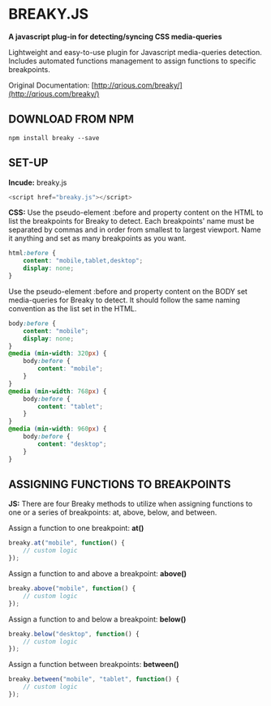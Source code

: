 # BREAKY.JS

**A javascript plug-in for detecting/syncing CSS media-queries**

Lightweight and easy-to-use plugin for Javascript media-queries detection. Includes automated functions
management to assign functions to specific breakpoints.

Original Documentation: [http://qrious.com/breaky/](http://qrious.com/breaky/)

DOWNLOAD FROM NPM
----
```
npm install breaky --save
```


SET-UP
----
**Incude:** breaky.js
```js
<script href="breaky.js"></script>
```
**CSS:** Use the pseudo-element :before and property content on the HTML to list the breakpoints for Breaky to detect. Each breakpoints' name must be separated by commas and in order from smallest to largest viewport. Name it anything and set as many breakpoints as you want.
```css
html:before {
	content: "mobile,tablet,desktop";
	display: none;
}
```
Use the pseudo-element :before and property content on the BODY set media-queries for Breaky to detect. It should follow the same naming convention as the list set in the HTML.

```css
body:before {
	content: "mobile";
	display: none; 
}
@media (min-width: 320px) {
	body:before {
		content: "mobile";
	}
}
@media (min-width: 768px) {
	body:before {
		content: "tablet";
	}
}
@media (min-width: 960px) {
	body:before {
		content: "desktop";
	}
}
```

ASSIGNING FUNCTIONS TO BREAKPOINTS
----
**JS:** There are four Breaky methods to utilize when assigning functions to one or a series of breakpoints: at, above, below, and between.

Assign a function to one breakpoint: **at()**
```js
breaky.at("mobile", function() {
    // custom logic
});
```

Assign a function to and above a breakpoint: **above()**
```js
breaky.above("mobile", function() {
    // custom logic
});
```

Assign a function to and below a breakpoint: **below()**
```js
breaky.below("desktop", function() {
    // custom logic
});
```

Assign a function between breakpoints: **between()**
```js
breaky.between("mobile", "tablet", function() {
    // custom logic
});
```
